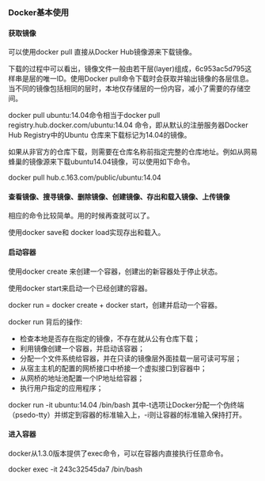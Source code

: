 ### Docker基本使用

#### 获取镜像

可以使用docker pull 直接从Docker Hub镜像源来下载镜像。

下载的过程中可以看出，镜像文件一般由若干层\(layer\)组成，6c953ac5d795这样串是层的唯一ID。使用Docker pull命令下载时会获取并输出镜像的各层信息。当不同的镜像包括相同的层时，本地仅存储层的一份内容，减小了需要的存储空间。

docker pull ubuntu:14.04命令相当于docker pull registry.hub.docker.com/ubuntu:14.04 命令，即从默认的注册服务器Docker Hub Registry中的Ubuntu 仓库来下载标记为14.04的镜像。

如果从非官方的仓库下载，则需要在仓库名称前指定完整的仓库地址。例如从网易蜂巢的镜像源来下载ubuntu14.04镜像，可以使用如下命令。

docker pull hub.c.163.com/public/ubuntu:14.04

#### 查看镜像、搜寻镜像、删除镜像、创建镜像、存出和载入镜像、上传镜像

相应的命令比较简单。用的时候再查就可以了。

使用docker save和 docker load实现存出和载入。

#### 启动容器

使用docker create 来创建一个容器，创建出的新容器处于停止状态。

使用docker start来启动一个已经创建的容器。

docker run = docker create + docker start，创建并启动一个容器。

docker run 背后的操作:

* 检查本地是否存在指定的镜像，不存在就从公有仓库下载；
* 利用镜像创建一个容器，并启动该容器；
* 分配一个文件系统给容器，并在只读的镜像层外面挂载一层可读可写层；
* 从宿主主机的配置的网桥接口中桥接一个虚拟接口到容器中；
* 从网桥的地址池配置一个IP地址给容器；
* 执行用户指定的应用程序；

docker run -it ubuntu:14.04 /bin/bash 其中-t选项让Docker分配一个伪终端（psedo-tty）并绑定到容器的标准输入上，-i则让容器的标准输入保持打开。

#### 进入容器

docker从1.3.0版本提供了exec命令，可以在容器内直接执行任意命令。

docker exec -it 243c32545da7 /bin/bash





